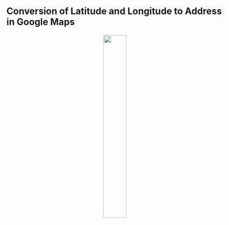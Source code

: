## Conversion of Latitude and Longitude to Address in Google Maps

<p align="center" width="100%">
    <img width="33%" src="https://user-images.githubusercontent.com/59369881/216812974-05102cc2-68f2-47cc-a736-777b4b23975b.png")
">
</p>
